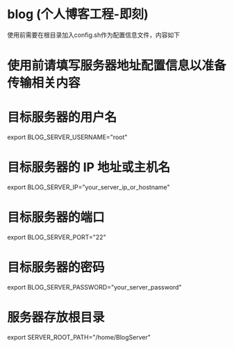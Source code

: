 # blog (个人博客工程-即刻)

使用前需要在根目录加入config.sh作为配置信息文件，内容如下

# 使用前请填写服务器地址配置信息以准备传输相关内容

# 目标服务器的用户名
export BLOG_SERVER_USERNAME="root"

# 目标服务器的 IP 地址或主机名
export BLOG_SERVER_IP="your_server_ip_or_hostname"

# 目标服务器的端口
export BLOG_SERVER_PORT="22"

# 目标服务器的密码
export BLOG_SERVER_PASSWORD="your_server_password"

# 服务器存放根目录
export SERVER_ROOT_PATH="/home/BlogServer"